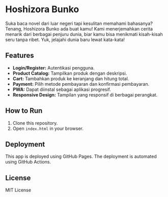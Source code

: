 # Hoshizora Bunko

Suka baca novel dari luar negeri tapi kesulitan memahami bahasanya? Tenang, Hoshizora Bunko ada buat kamu! Kami menerjemahkan cerita menarik dari berbagai penjuru dunia, biar kamu bisa menikmati kisah-kisah seru tanpa ribet. Yuk, jelajahi dunia baru lewat kata-kata!

## Features
- **Login/Register:** Autentikasi pengguna.
- **Product Catalog:** Tampilkan produk dengan deskripsi.
- **Cart:** Tambahkan produk ke keranjang dan hitung total.
- **Payment:** Pilih metode pembayaran dan konfirmasi pembayaran.
- **PWA:** Dapat diinstal sebagai aplikasi progresif.
- **Responsive Design:** Tampilan yang responsif di berbagai perangkat.

## How to Run
1. Clone this repository.
2. Open `index.html` in your browser.

## Deployment
This app is deployed using GitHub Pages. The deployment is automated using GitHub Actions.

## License
MIT License
